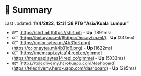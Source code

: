 # 📖 Summary
Last updated: **11/4/2022, 12:31:38 PTG "Asia/Kuala_Lumpur"**

- `GET` [https://shrt.ml](https://shrt.ml) - **Up** (1891ms)
- `GET` [https://hst.aytea.ml/](https://hst.aytea.ml/) - **Up** (348ms)
- `GET` [https://color.aytea.ml/4b31d6.png](https://color.aytea.ml/4b31d6.png) - **Up** (1622ms)
- `GET` [https://memeapi.aytea14.repl.co/gimme](https://memeapi.aytea14.repl.co/gimme) - **Up** (5033ms)
- `GET` [https://teledrivemy.herokuapp.com/dashboard](https://teledrivemy.herokuapp.com/dashboard) - **Up** (285ms)

